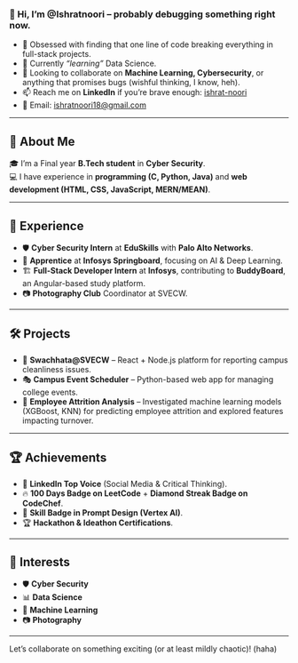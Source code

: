 ### 👋 Hi, I’m @Ishratnoori – probably debugging something right now.

- 👀 Obsessed with finding that one line of code breaking everything in full-stack projects.  
- 🌱 Currently *“learning”* Data Science.  
- 💞️ Looking to collaborate on **Machine Learning, Cybersecurity**, or anything that promises bugs (wishful thinking, I know, heh).  
- 📫 Reach me on **LinkedIn** if you’re brave enough: [ishrat-noori](https://www.linkedin.com/in/ishrat-noori-4b3b70254)  
- 📧 Email: ishratnoori18@gmail.com  

---

## 🚀 About Me  
🎓 I’m a Final year **B.Tech student** in **Cyber Security**.  
💻 I have experience in **programming (C, Python, Java)** and **web development (HTML, CSS, JavaScript, MERN/MEAN)**.  

---

## 💼 Experience  
- 🛡 **Cyber Security Intern** at **EduSkills** with **Palo Alto Networks**.  
- 🧠 **Apprentice** at **Infosys Springboard**, focusing on AI & Deep Learning.  
- 🏗 **Full-Stack Developer Intern** at **Infosys**, contributing to **BuddyBoard**, an Angular-based study platform.  
- 📷 **Photography Club** Coordinator at SVECW.
---

## 🛠 Projects  
- 🏢 **Swachhata@SVECW** – React + Node.js platform for reporting campus cleanliness issues.  
- 🎭 **Campus Event Scheduler** – Python-based web app for managing college events.  
- 🏢 **Employee Attrition Analysis** – Investigated machine learning models (XGBoost, KNN) for predicting employee attrition and explored features impacting turnover.
---

## 🏆 Achievements  
- 🏅 **LinkedIn Top Voice** (Social Media & Critical Thinking).  
- 🔥 **100 Days Badge on LeetCode** + **Diamond Streak Badge on CodeChef**.  
- 🤖 **Skill Badge in Prompt Design (Vertex AI)**.  
- 🏆 **Hackathon & Ideathon Certifications**.  

---
## 🎯 Interests  
- 🛡 **Cyber Security**  
- 📊 **Data Science**  
- 🤖 **Machine Learning**  
- 📷 **Photography**  

---

Let’s collaborate on something exciting (or at least mildly chaotic)! (haha)
